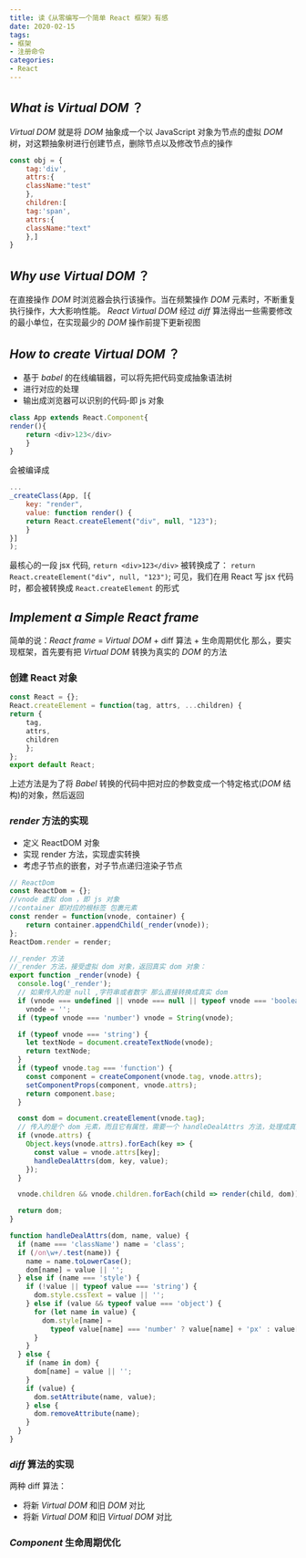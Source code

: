 ```yaml
---
title: 读《从零编写一个简单 React 框架》有感
date: 2020-02-15
tags: 
- 框架
- 注册命令
categories: 
- React
---
```

## _What is Virtual DOM_ ？
_Virtual DOM_ 就是将 _DOM_ 抽象成一个以 JavaScript 对象为节点的虚拟 _DOM_ 树，对这颗抽象树进行创建节点，删除节点以及修改节点的操作
```javascript
const obj = {
    tag:'div',
    attrs:{
    className:"test"
    },
    children:[
    tag:'span',
    attrs:{
    className:"text"
    },]
}
```
## _Why use Virtual DOM_ ？
在直接操作 _DOM_ 时浏览器会执行该操作。当在频繁操作 _DOM_ 元素时，不断重复执行操作，大大影响性能。
_React Virtual DOM_ 经过 _diff_ 算法得出一些需要修改的最小单位，在实现最少的 _DOM_ 操作前提下更新视图
## _How to create Virtual DOM_ ？
* 基于 _babel_ 的在线编辑器，可以将先把代码变成抽象语法树
* 进行对应的处理
* 输出成浏览器可以识别的代码‑即 js 对象

```javascript
class App extends React.Component{
render(){
    return <div>123</div>
    }
}
```
会被编译成
```javascript
...
_createClass(App, [{
    key: "render",
    value: function render() {
    return React.createElement("div", null, "123");
    }
}]
);
```
最核心的一段 jsx 代码, `return <div>123</div>` 被转换成了： `return
React.createElement("div", null, "123")`;
可见，我们在用 React 写 jsx 代码时，都会被转换成 `React.createElement` 的形式


## _Implement a Simple React frame_
简单的说：_React frame_ = _Virtual DOM_ + diff 算法 + 生命周期优化 
那么，要实现框架，首先要有把 _Virtual DOM_ 转换为真实的 _DOM_ 的方法
### 创建 React 对象
```javascript
const React = {};
React.createElement = function(tag, attrs, ...children) {
return {
    tag,
    attrs,
    children
    };
};
export default React;
```
上述方法是为了将 _Babel_ 转换的代码中把对应的参数变成一个特定格式(_DOM_ 结构)的对象，然后返回
### _render_ 方法的实现
* 定义 ReactDOM 对象
* 实现 render 方法，实现虚实转换
* 考虑子节点的嵌套，对子节点递归渲染子节点

```javascript
// ReactDom
const ReactDom = {};
//vnode 虚拟 dom ，即 js 对象
//container 即对应的根标签 包裹元素
const render = function(vnode, container) {
    return container.appendChild(_render(vnode));
};
ReactDom.render = render;
```
```javascript
//_render 方法
//_render 方法，接受虚拟 dom 对象，返回真实 dom 对象：
export function _render(vnode) {
  console.log('_render');
  // 如果传入的是 null ,字符串或者数字 那么直接转换成真实 dom 
  if (vnode === undefined || vnode === null || typeof vnode === 'boolean')
    vnode = '';
  if (typeof vnode === 'number') vnode = String(vnode);

  if (typeof vnode === 'string') {
    let textNode = document.createTextNode(vnode);
    return textNode;
  }
  if (typeof vnode.tag === 'function') {
    const component = createComponent(vnode.tag, vnode.attrs);
    setComponentProps(component, vnode.attrs);
    return component.base;
  }

  const dom = document.createElement(vnode.tag);
  // 传入的是个 dom 元素，而且它有属性，需要一个 handleDealAttrs 方法，处理成真实 dom 的属性
  if (vnode.attrs) {
    Object.keys(vnode.attrs).forEach(key => {
      const value = vnode.attrs[key];
      handleDealAttrs(dom, key, value);
    });
  }

  vnode.children && vnode.children.forEach(child => render(child, dom)); // 递归渲染子节点

  return dom;
}
```
```javascript
function handleDealAttrs(dom, name, value) {
  if (name === 'className') name = 'class';
  if (/on\w+/.test(name)) {
    name = name.toLowerCase();
    dom[name] = value || '';
  } else if (name === 'style') {
    if (!value || typeof value === 'string') {
      dom.style.cssText = value || '';
    } else if (value && typeof value === 'object') {
      for (let name in value) {
        dom.style[name] =
          typeof value[name] === 'number' ? value[name] + 'px' : value[name];
      }
    }
  } else {
    if (name in dom) {
      dom[name] = value || '';
    }
    if (value) {
      dom.setAttribute(name, value);
    } else {
      dom.removeAttribute(name);
    }
  }
}
```
### _diff_ 算法的实现
两种 diff 算法：
* 将新 _Virtual DOM_ 和旧 _DOM_ 对比
* 将新 _Virtual DOM_ 和旧 _Virtual DOM_ 对比

### _Component_ 生命周期优化

